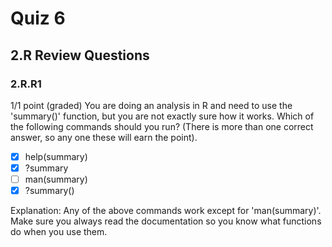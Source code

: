# Quiz 6
## 2.R Review Questions
### 2.R.R1
1/1 point (graded)
You are doing an analysis in R and need to use the 'summary()' function, but you are not exactly sure how it works. Which of the following commands should you run? (There is more than one correct answer, so any one these will earn the point).

- [x] help(summary)
- [x] ?summary
- [ ] man(summary)
- [x] ?summary()

Explanation: 
Any of the above commands work except for 'man(summary)'. Make sure you always read the documentation so you know what functions do when you use them.